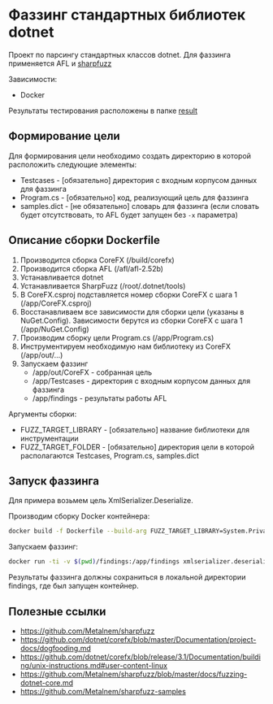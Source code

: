# Фаззинг стандартных библиотек dotnet

Проект по парсингу стандартных классов dotnet. Для фаззинга применяется AFL и [sharpfuzz](https://github.com/Metalnem/sharpfuzz)

Зависимости:
* Docker

Результаты тестирования расположены в папке [result](result/README.md) 

## Формирование цели

Для формирования цели необходимо создать директорию в которой расположить следующие элементы:
* Testcases - [обязательно] директория с входным корпусом данных для фаззинга
* Program.cs - [обязательно] код, реализующий цель для фаззинга
* samples.dict - [не обязательно] словарь для фаззинга (если словать будет отсутствовать, то AFL будет запущен без `-x` параметра)

## Описание сборки Dockerfile

1. Производится сборка CoreFX (/build/corefx)
2. Производится сборка AFL (/afl/afl-2.52b)
3. Устанавливается dotnet
4. Устанавливается SharpFuzz (/root/.dotnet/tools)
5. В CoreFX.csproj подставляется номер сборки CoreFX с шага 1 (/app/CoreFX.csproj)
6. Восстанавливаем все зависимости для сборки цели (указаны в NuGet.Config). Зависимости берутся из сборки CoreFX с шага 1 (/app/NuGet.Config)
7. Производим сборку цели Program.cs (/app/Program.cs)
8. Инструментируем необходимую нам библиотеку из CoreFX (/app/out/...)
9. Запускаем фаззинг
   * /app/out/CoreFX - собранная цель
   * /app/Testcases - директория с входным корпусом данных для фаззинга
   * /app/findings - результаты работы AFL

Аргументы сборки:
* FUZZ_TARGET_LIBRARY - [обязательно] название библиотеки для инструментации
* FUZZ_TARGET_FOLDER - [обязательно] директория цели в которой располагаются Testcases, Program.cs, samples.dict

## Запуск фаззинга

Для примера возьмем цель XmlSerializer.Deserialize.

Производим сборку Docker контейнера:
``` bash
docker build -f Dockerfile --build-arg FUZZ_TARGET_LIBRARY=System.Private.Xml.dll --build-arg FUZZ_TARGET_FOLDER=XmlSerializer.Deserialize --tag=xmlserializer.deserialize .
```

Запускаем фаззинг:
``` bash
docker run -ti -v $(pwd)/findings:/app/findings xmlserializer.deserialize
```

Результаты фаззинга должны сохраниться в локальной директории findings, где был запущен контейнер.

## Полезные ссылки 

* https://github.com/Metalnem/sharpfuzz
* https://github.com/dotnet/corefx/blob/master/Documentation/project-docs/dogfooding.md
* https://github.com/dotnet/corefx/blob/release/3.1/Documentation/building/unix-instructions.md#user-content-linux
* https://github.com/Metalnem/sharpfuzz/blob/master/docs/fuzzing-dotnet-core.md
* https://github.com/Metalnem/sharpfuzz-samples
